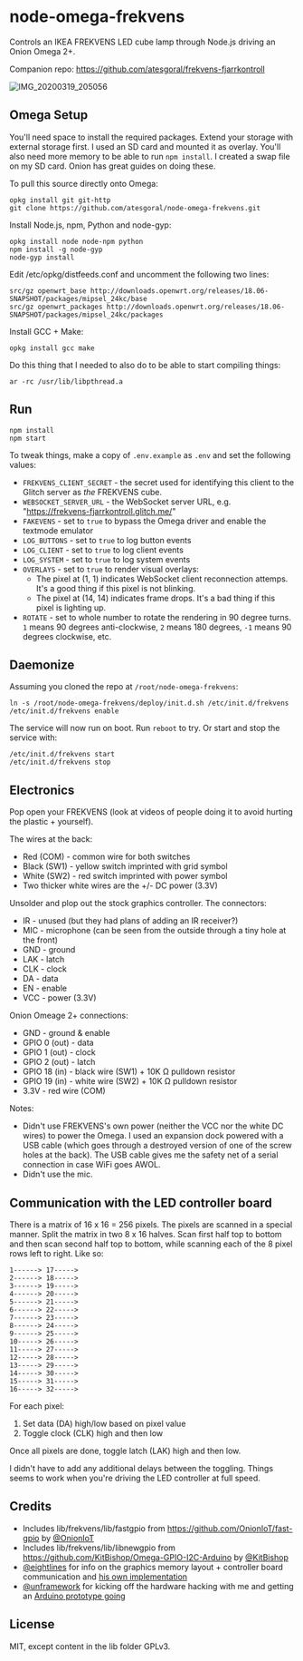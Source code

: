 # node-omega-frekvens
Controls an IKEA FREKVENS LED cube lamp through Node.js driving an Onion Omega 2+.

Companion repo: https://github.com/atesgoral/frekvens-fjarrkontroll

![IMG_20200319_205056](https://user-images.githubusercontent.com/50832/77286238-3274a700-6ca9-11ea-9345-fca7833f5a4a.jpg)

## Omega Setup
You'll need space to install the required packages. Extend your storage with external storage first. I used an SD card and mounted it as overlay. You'll also need more memory to be able to run `npm install`. I created a swap file on my SD card. Onion has great guides on doing these.

To pull this source directly onto Omega:

```
opkg install git git-http
git clone https://github.com/atesgoral/node-omega-frekvens.git
```

Install Node.js, npm, Python and node-gyp:

```
opkg install node node-npm python
npm install -g node-gyp
node-gyp install
```

Edit /etc/opkg/distfeeds.conf and uncomment the following two lines:

```
src/gz openwrt_base http://downloads.openwrt.org/releases/18.06-SNAPSHOT/packages/mipsel_24kc/base
src/gz openwrt_packages http://downloads.openwrt.org/releases/18.06-SNAPSHOT/packages/mipsel_24kc/packages
```

Install GCC + Make:

```
opkg install gcc make
```

Do this thing that I needed to also do to be able to start compiling things:

```
ar -rc /usr/lib/libpthread.a
```

## Run
```
npm install
npm start
```

To tweak things, make a copy of `.env.example` as `.env` and set the following values:

* `FREKVENS_CLIENT_SECRET` - the secret used for identifying this client to the Glitch server as *the* FREKVENS cube.
* `WEBSOCKET_SERVER_URL` - the WebSocket server URL, e.g. "https://frekvens-fjarrkontroll.glitch.me/"
* `FAKEVENS` - set to `true` to bypass the Omega driver and enable the textmode emulator
* `LOG_BUTTONS` - set to `true` to log button events
* `LOG_CLIENT` - set to `true` to log client events
* `LOG_SYSTEM` - set to `true` to log system events
* `OVERLAYS` - set to `true` to render visual overlays:
  * The pixel at (1, 1) indicates WebSocket client reconnection attemps. It's a good thing if this pixel is not blinking.
  * The pixel at (14, 14) indicates frame drops. It's a bad thing if this pixel is lighting up.
* `ROTATE` - set to whole number to rotate the rendering in 90 degree turns. `1` means 90 degrees anti-clockwise, `2` means 180 degrees, `-1` means 90 degrees clockwise, etc.

## Daemonize

Assuming you cloned the repo at `/root/node-omega-frekvens`:

```
ln -s /root/node-omega-frekvens/deploy/init.d.sh /etc/init.d/frekvens
/etc/init.d/frekvens enable
```

The service will now run on boot. Run `reboot` to try. Or start and stop the service with:

```
/etc/init.d/frekvens start
/etc/init.d/frekvens stop
```

## Electronics
Pop open your FREKVENS (look at videos of people doing it to avoid hurting the plastic + yourself).

The wires at the back:
- Red (COM) - common wire for both switches
- Black (SW1) - yellow switch imprinted with grid symbol
- White (SW2) - red switch imprinted with power symbol
- Two thicker white wires are the +/- DC power (3.3V)

Unsolder and plop out the stock graphics controller. The connectors:
- IR - unused (but they had plans of adding an IR receiver?)
- MIC - microphone (can be seen from the outside through a tiny hole at the front)
- GND - ground
- LAK - latch
- CLK - clock
- DA - data
- EN - enable
- VCC - power (3.3V)

Onion Omeage 2+ connections:
- GND - ground & enable
- GPIO 0 (out) - data
- GPIO 1 (out) - clock
- GPIO 2 (out) - latch
- GPIO 18 (in) - black wire (SW1) + 10K Ω pulldown resistor
- GPIO 19 (in) - white wire (SW2) + 10K Ω pulldown resistor
- 3.3V - red wire (COM)

Notes:
- Didn't use FREKVENS's own power (neither the VCC nor the white DC wires) to power the Omega. I used an expansion dock powered with a USB cable (which goes through a destroyed version of one of the screw holes at the back). The USB cable gives me the safety net of a serial connection in case WiFi goes AWOL.
- Didn't use the mic.

## Communication with the LED controller board
There is a matrix of 16 x 16 = 256 pixels. The pixels are scanned in a special manner. Split the matrix in two 8 x 16 halves. Scan first half top to bottom and then scan second half top to bottom, while scanning each of the 8 pixel rows left to right. Like so:

```
1------> 17----->
2------> 18----->
3------> 19----->
4------> 20----->
5------> 21----->
6------> 22----->
7------> 23----->
8------> 24----->
9------> 25----->
10-----> 26----->
11-----> 27----->
12-----> 28----->
13-----> 29----->
14-----> 30----->
15-----> 31----->
16-----> 32----->
```

For each pixel:
1. Set data (DA) high/low based on pixel value
2. Toggle clock (CLK) high and then low

Once all pixels are done, toggle latch (LAK) high and then low.

I didn't have to add any additional delays between the toggling. Things seems to work when you're driving the LED controller at full speed.

## Credits
- Includes lib/frekvens/lib/fastgpio from https://github.com/OnionIoT/fast-gpio by [@OnionIoT](https://github.com/OnionIoT)
- Includes lib/frekvens/lib/libnewgpio from https://github.com/KitBishop/Omega-GPIO-I2C-Arduino by [@KitBishop](https://github.com/KitBishop)
- [@eightlines](https://github.com/eightlines) for info on the graphics memory layout + controller board communication and [his own implementation](https://github.com/eightlines/FrekvensMatrix)
- [@unframework](https://github.com/unframework) for kicking off the hardware hacking with me and getting an [Arduino prototype going](https://github.com/unframework/freakvens/)

## License
MIT, except content in the lib folder GPLv3.
